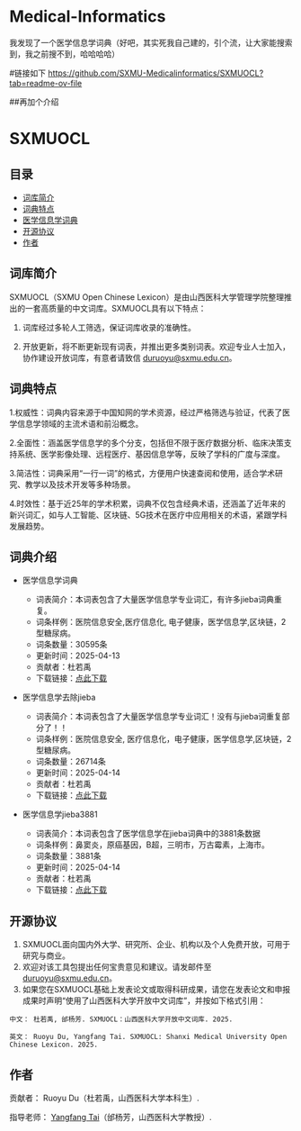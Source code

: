 # Medical-Informatics
我发现了一个医学信息学词典（好吧，其实死我自己建的，引个流，让大家能搜索到，我之前搜不到，哈哈哈哈）

#链接如下
https://github.com/SXMU-Medicalinformatics/SXMUOCL?tab=readme-ov-file


##再加个介绍
# SXMUOCL

## 目录

* [词库简介](#词库简介)
* [词典特点](#词典特点)
* [医学信息学词典](#医学信息学词典)
* [开源协议](#开源协议)
* [作者](#作者)

## 词库简介

SXMUOCL（SXMU Open Chinese Lexicon）是由山西医科大学管理学院整理推出的一套高质量的中文词库。SXMUOCL具有以下特点：

1. 词库经过多轮人工筛选，保证词库收录的准确性。

2. 开放更新，将不断更新现有词表，并推出更多类别词表。欢迎专业人士加入，协作建设开放词库，有意者请致信 duruoyu@sxmu.edu.cn。


## 词典特点

1.权威性：词典内容来源于中国知网的学术资源，经过严格筛选与验证，代表了医学信息学领域的主流术语和前沿概念。

2.全面性：涵盖医学信息学的多个分支，包括但不限于医疗数据分析、临床决策支持系统、医学影像处理、远程医疗、基因信息学等，反映了学科的广度与深度。

3.简洁性：词典采用“一行一词”的格式，方便用户快速查阅和使用，适合学术研究、教学以及技术开发等多种场景。

4.时效性：基于近25年的学术积累，词典不仅包含经典术语，还涵盖了近年来的新兴词汇，如与人工智能、区块链、5G技术在医疗中应用相关的术语，紧跟学科发展趋势。


## 词典介绍

* 医学信息学词典
	* 词表简介：本词表包含了大量医学信息学专业词汇，有许多jieba词典重复。
	* 词条样例：医院信息安全,医疗信息化, 电子健康，医学信息学,区块链，2型糖尿病。
	* 词条数量：30595条
	* 更新时间：2025-04-13
	* 贡献者：杜若禹
	* 下载链接：[点此下载](https://github.com/SXMU-MedicineInformation/SXMUOCL/blob/main/%E5%8C%BB%E5%AD%A6%E4%BF%A1%E6%81%AF%E5%AD%A6%E8%AF%8D%E5%85%B8.txt)

* 医学信息学去除jieba
	* 词表简介：本词表包含了大量医学信息学专业词汇！没有与jieba词重复部分了！！
	* 词条样例：医院信息安全, 医疗信息化，电子健康，医学信息学,区块链，2型糖尿病。
	* 词条数量：26714条
	* 更新时间：2025-04-14
	* 贡献者：杜若禹
	* 下载链接：[点此下载](https://github.com/SXMU-MedicineInformation/SXMUOCL/blob/main/%E5%8C%BB%E5%AD%A6%E4%BF%A1%E6%81%AF%E5%AD%A6%E5%8E%BB%E9%99%A4jieba.txt)

 * 医学信息学jieba3881
   	* 词表简介：本词表包含了医学信息学在jieba词典中的3881条数据
	* 词条样例：鼻窦炎，原癌基因，B超，三明市，万古霉素，上海市。
	* 词条数量：3881条
	* 更新时间：2025-04-14
	* 贡献者：杜若禹
	* 下载链接：[点此下载](https://github.com/SXMU-MedicineInformation/SXMUOCL/blob/main/%E5%8C%BB%E5%AD%A6%E4%BF%A1%E6%81%AF%E5%AD%A6jieba3881)



## 开源协议	

1. SXMUOCL面向国内外大学、研究所、企业、机构以及个人免费开放，可用于研究与商业。
2. 欢迎对该工具包提出任何宝贵意见和建议。请发邮件至 duruoyu@sxmu.edu.cn。
3. 如果您在SXMUOCL基础上发表论文或取得科研成果，请您在发表论文和申报成果时声明“使用了山西医科大学开放中文词库”，并按如下格式引用：

```
中文： 杜若禹, 邰杨芳. SXMUOCL：山西医科大学开放中文词库. 2025.
```

```
英文： Ruoyu Du, Yangfang Tai. SXMUOCL: Shanxi Medical University Open Chinese Lexicon. 2025.
```

## 作者

贡献者： Ruoyu Du（杜若禹，山西医科大学本科生）.

指导老师： [Yangfang Tai]( 邰杨芳-山西医科大学管理学院)（邰杨芳，山西医科大学教授）.
